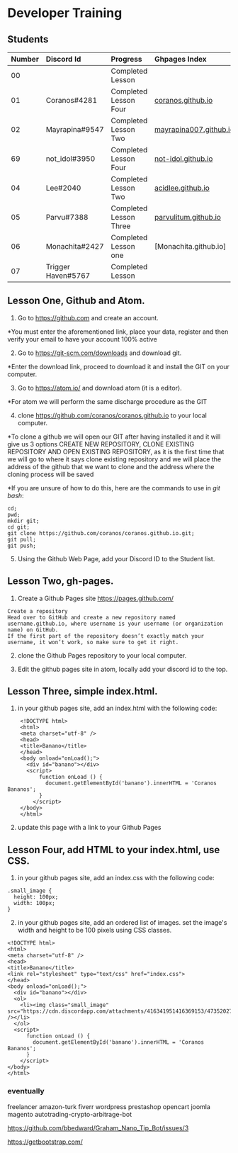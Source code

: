 # Developer Training

## Students

| Number | Discord Id    | Progress               | Ghpages Index          |
|:------ |:------------- |:---------------------- |:---------------------- |
| 00     |               | Completed Lesson       |                        |
| 01     | Coranos#4281  | Completed Lesson Four  |[coranos.github.io]     |
| 02     | Mayrapina#9547| Completed Lesson Two   |[mayrapina007.github.io]|
| 69     | not_idol#3950 | Completed Lesson Four  |[not-idol.github.io]    |
| 04     | Lee#2040      | Completed Lesson Two   |[acidlee.github.io]     |
| 05     | Parvu#7388    | Completed Lesson Three |[parvulitum.github.io]  |
| 06     | Monachita#2427| Completed Lesson one |[Monachita.github.io]   |
| 07     | Trigger Haven#5767| Completed Lesson  |   |

[coranos.github.io]: https://coranos.github.io/
[mayrapina007.github.io]: https://mayrapina007.github.io/
[not-idol.github.io]: https://not-idol.github.io/
[acidlee.github.io]: https://not-idol.github.io/
[parvulitum.github.io]: https://Parvulitum.github.io/

## Lesson One, Github and Atom.

1) Go to https://github.com and create an account.

*You must enter the aforementioned link, place your data, register and then verify your email to have your account 100% active

2) Go to https://git-scm.com/downloads and download git.

*Enter the download link, proceed to download it and install the GIT on your computer.

3) Go to https://atom.io/ and download atom (it is a editor).

*For atom we will perform the same discharge procedure as the GIT

4) clone https://github.com/coranos/coranos.github.io to your local computer.

*To clone a github we will open our GIT after having installed it and it will give us 3 options CREATE NEW REPOSITORY, CLONE EXISTING REPOSITORY AND OPEN EXISTING REPOSITORY, as it is the first time that we will go to where it says clone existing repository and we will place the address of the github that we want to clone and the address where the cloning process will be saved

*If you are unsure of how to do this, here are the commands to use in *git bash*:
```
cd;
pwd;
mkdir git;
cd git;
git clone https://github.com/coranos/coranos.github.io.git;
git pull;
git push;
```

5) Using the Github Web Page, add your Discord ID to the Student  list.

## Lesson Two, gh-pages.

1) Create a Github Pages site https://pages.github.com/

```
Create a repository
Head over to GitHub and create a new repository named username.github.io, where username is your username (or organization name) on GitHub.
If the first part of the repository doesn’t exactly match your username, it won’t work, so make sure to get it right.
```

2) clone the Github Pages repository to your local computer.

3) Edit the github pages site in atom, locally add your discord id to the top.

## Lesson Three, simple index.html.

1) in your github pages site, add an index.html with the following code:
```
    <!DOCTYPE html>
    <html>
    <meta charset="utf-8" />
    <head>
    <title>Banano</title>
    </head>
    <body onload="onLoad();">
      <div id="banano"></div>
      <script>
          function onLoad () {
            document.getElementById('banano').innerHTML = 'Coranos Bananos';
          }
        </script>
    </body>
    </html>
```
2) update this page with a link to your Github Pages

## Lesson Four, add HTML to your index.html, use CSS.

1) in your github pages site, add an index.css with the following code:

```
.small_image {
  height: 100px;
  width: 100px;
}
```

2) in your github pages site, add an ordered list of images. set the image's width and height to be 100 pixels using CSS classes.
```
<!DOCTYPE html>
<html>
<meta charset="utf-8" />
<head>
<title>Banano</title>
<link rel="stylesheet" type="text/css" href="index.css">
</head>
<body onload="onLoad();">
  <div id="banano"></div>
  <ol>
    <li><img class="small_image" src="https://cdn.discordapp.com/attachments/416341951416369153/473520270309720064/kinderschoko.jpg" /></li>
  </ol>
  <script>
      function onLoad () {
        document.getElementById('banano').innerHTML = 'Coranos Bananos';
      }
    </script>
</body>
</html>
```

### eventually
freelancer amazon-turk fiverr wordpress prestashop opencart joomla magento autotrading-crypto-arbitrage-bot

https://github.com/bbedward/Graham_Nano_Tip_Bot/issues/3

https://getbootstrap.com/
